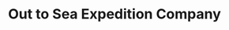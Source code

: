 ---
title: "Out to Sea Expedition Company"
url: /ketchikan/out-to-sea-expedition-company/
shop: outdoor
---